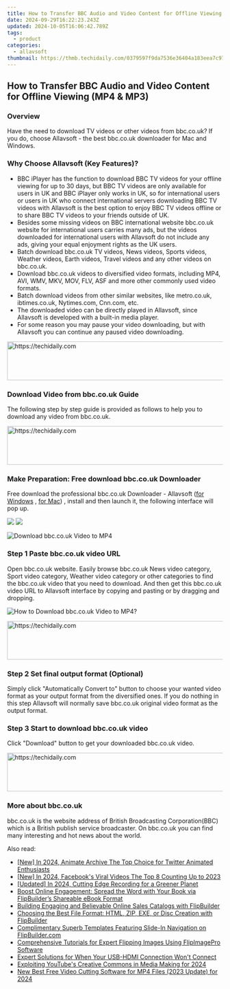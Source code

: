 ```yaml
---
title: How to Transfer BBC Audio and Video Content for Offline Viewing (MP4 & MP3)
date: 2024-09-29T16:22:23.243Z
updated: 2024-10-05T16:06:42.789Z
tags:
  - product
categories:
  - allavsoft
thumbnail: https://thmb.techidaily.com/0379597f9da7536e36404a183eea7c97d1ca356425cc09b3b80d75840cf25d77.jpg
---
```


## How to Transfer BBC Audio and Video Content for Offline Viewing (MP4 & MP3)

### Overview

Have the need to download TV videos or other videos from bbc.co.uk? If you do, choose Allavsoft - the best bbc.co.uk downloader for Mac and Windows.

### Why Choose Allavsoft (Key Features)?

* BBC iPlayer has the function to download BBC TV videos for your offline viewing for up to 30 days, but BBC TV videos are only available for users in UK and BBC iPlayer only works in UK, so for international users or users in UK who connect international servers downloading BBC TV videos with Allavsoft is the best option to enjoy BBC TV videos offline or to share BBC TV videos to your friends outside of UK.
* Besides some missing videos on BBC international website bbc.co.uk website for international users carries many ads, but the videos downloaded for international users with Allavsoft do not include any ads, giving your equal enjoyment rights as the UK users.
* Batch download bbc.co.uk TV videos, News videos, Sports videos, Weather videos, Earth videos, Travel videos and any other videos on bbc.co.uk.
* Download bbc.co.uk videos to diversified video formats, including MP4, AVI, WMV, MKV, MOV, FLV, ASF and more other commonly used video formats.
* Batch download videos from other similar websites, like metro.co.uk, ibtimes.co.uk, Nytimes.com, Cnn.com, etc.
* The downloaded video can be directly played in Allavsoft, since Allavsoft is developed with a built-in media player.
* For some reason you may pause your video downloading, but with Allavsoft you can continue any paused video downloading.

<!-- affiliate ads begin -->
<a href="https://bluettiit.sjv.io/c/5597632/2148129/17093" target="_top" id="2148129">
  <img src="//a.impactradius-go.com/display-ad/17093-2148129" border="0" alt="https://techidaily.com" width="728" height="90"/>
</a>
<img height="0" width="0" src="https://bluettiit.sjv.io/i/5597632/2148129/17093" style="position:absolute;visibility:hidden;" border="0" />
<!-- affiliate ads end -->

### Download Video from bbc.co.uk Guide

The following step by step guide is provided as follows to help you to download any video from bbc.co.uk.

<!-- affiliate ads begin -->
<a href="https://appsumo.8odi.net/c/5597632/2075475/7443" target="_top" id="2075475">
  <img src="//a.impactradius-go.com/display-ad/7443-2075475" border="0" alt="https://techidaily.com" width="728" height="90"/>
</a>
<img height="0" width="0" src="https://appsumo.8odi.net/i/5597632/2075475/7443" style="position:absolute;visibility:hidden;" border="0" />
<!-- affiliate ads end -->

### Make Preparation: Free download bbc.co.uk Downloader

Free download the professional bbc.co.uk Downloader - Allavsoft ([for Windows](https://tools.techidaily.com/allavsoft/products/) , [for Mac](https://tools.techidaily.com/allavsoft/products/)) , install and then launch it, the following interface will pop up.

[![](https://www.allavsoft.com/how-to/../images/how-to/free-download-win.jpg)](https://tools.techidaily.com/allavsoft/products/) [![](https://www.allavsoft.com/how-to/../images/how-to/free-download-mac.jpg)](https://tools.techidaily.com/allavsoft/products/)

![Download bbc.co.uk Video to MP4](https://www.allavsoft.com/how-to/../images/allavsoft/screen-shot-600.jpg)

### Step 1 Paste bbc.co.uk video URL

Open bbc.co.uk website. Easily browse bbc.co.uk News video category, Sport video category, Weather video category or other categories to find the bbc.co.uk video that you need to download. And then get this bbc.co.uk video URL to Allavsoft interface by copying and pasting or by dragging and dropping.

![How to Download bbc.co.uk Video to MP4?](https://www.allavsoft.com/how-to/../images/how-to/download-rtmp-video/download-rtmp-video.jpg)

<!-- affiliate ads begin -->
<a href="https://appsumo.8odi.net/c/5597632/2082538/7443" target="_top" id="2082538">
  <img src="//a.impactradius-go.com/display-ad/7443-2082538" border="0" alt="https://techidaily.com" width="728" height="90"/>
</a>
<img height="0" width="0" src="https://appsumo.8odi.net/i/5597632/2082538/7443" style="position:absolute;visibility:hidden;" border="0" />
<!-- affiliate ads end -->

### Step 2 Set final output format (Optional)

Simply click "Automatically Convert to" button to choose your wanted video format as your output format from the diversified ones. If you do nothing in this step Allavsoft will normally save bbc.co.uk original video format as the output format.

### Step 3 Start to download bbc.co.uk video

Click "Download" button to get your downloaded bbc.co.uk video.

<!-- affiliate ads begin -->
<a href="https://united.elfm.net/c/5597632/517826/4704" target="_top" id="517826">
  <img src="//a.impactradius-go.com/display-ad/4704-517826" border="0" alt="https://techidaily.com" width="728" height="90"/>
</a>
<img height="0" width="0" src="https://united.elfm.net/i/5597632/517826/4704" style="position:absolute;visibility:hidden;" border="0" />
<!-- affiliate ads end -->

### More about bbc.co.uk

bbc.co.uk is the website address of British Broadcasting Corporation(BBC) which is a British publish service broadcaster. On bbc.co.uk you can find many interesting and hot news about the world.

<ins class="adsbygoogle"
     style="display:block"
     data-ad-format="autorelaxed"
     data-ad-client="ca-pub-7571918770474297"
     data-ad-slot="1223367746"></ins>

<ins class="adsbygoogle"
     style="display:block"
     data-ad-client="ca-pub-7571918770474297"
     data-ad-slot="8358498916"
     data-ad-format="auto"
     data-full-width-responsive="true"></ins>

<span class="atpl-alsoreadstyle">Also read:</span>
<div><ul>
<li><a href="https://twitter-videos.techidaily.com/new-in-2024-animate-archive-the-top-choice-for-twitter-animated-enthusiasts/"><u>[New] In 2024, Animate Archive The Top Choice for Twitter Animated Enthusiasts</u></a></li>
<li><a href="https://facebook-video-files.techidaily.com/new-in-2024-facebooks-viral-videos-the-top-8-counting-up-to-2023/"><u>[New] In 2024, Facebook's Viral Videos The Top 8 Counting Up to 2023</u></a></li>
<li><a href="https://screen-capture.techidaily.com/updated-in-2024-cutting-edge-recording-for-a-greener-planet/"><u>[Updated] In 2024, Cutting Edge Recording for a Greener Planet</u></a></li>
<li><a href="https://win-unique.techidaily.com/boost-online-engagement-spread-the-word-with-your-book-via-flipbuilders-shareable-ebook-format/"><u>Boost Online Engagement: Spread the Word with Your Book via FlipBuilder’s Shareable eBook Format</u></a></li>
<li><a href="https://win-unique.techidaily.com/building-engaging-and-believable-online-sales-catalogs-with-flipbuilder/"><u>Building Engaging and Believable Online Sales Catalogs with FlipBuilder</u></a></li>
<li><a href="https://win-unique.techidaily.com/choosing-the-best-file-format-html-zip-exe-or-disc-creation-with-flipbuilder/"><u>Choosing the Best File Format: HTML, ZIP, EXE, or Disc Creation with FlipBuilder</u></a></li>
<li><a href="https://win-unique.techidaily.com/complimentary-superb-templates-featuring-slide-in-navigation-on-flipbuildercom/"><u>Complimentary Superb Templates Featuring Slide-In Navigation on FlipBuilder.com</u></a></li>
<li><a href="https://win-unique.techidaily.com/comprehensive-tutorials-for-expert-flipping-images-using-flipimagepro-software/"><u>Comprehensive Tutorials for Expert Flipping Images Using FlipImagePro Software</u></a></li>
<li><a href="https://win-howtos.techidaily.com/expert-solutions-for-when-your-usb-hdmi-connection-wont-connect/"><u>Expert Solutions for When Your USB-HDMI Connection Won't Connect</u></a></li>
<li><a href="https://youtube-help.techidaily.com/exploiting-youtubes-creative-commons-in-media-making-for-2024/"><u>Exploiting YouTube's Creative Commons in Media Making for 2024</u></a></li>
<li><a href="https://smart-video-creator.techidaily.com/new-best-free-video-cutting-software-for-mp4-files-2023-update-for-2024/"><u>New Best Free Video Cutting Software for MP4 Files (2023 Update) for 2024</u></a></li>
</ul></div>

